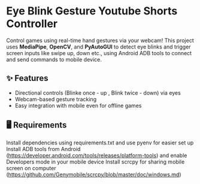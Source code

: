 # Eye Blink Gesture Youtube Shorts Controller

Control games using real-time hand gestures via your webcam! This project uses **MediaPipe**, **OpenCV**, and **PyAutoGUI** to detect eye blinks and trigger screen inputs like swipe up, down etc., using Android ADB tools to connect and send commands to mobile device.

## ✨ Features
- Directional controls (Blinke once - up , Blink twice - down) via eyes
- Webcam-based gesture tracking
- Easy integration with mobile even for offline games

## 🖥️ Requirements

Install dependencies using requirements.txt and use pyenv for easier set up
Install ADB tools from Android (https://developer.android.com/tools/releases/platform-tools) and enable Developers mode in your mobile device
Install scrcpy for sharing mobile screen on computer (https://github.com/Genymobile/scrcpy/blob/master/doc/windows.md)

